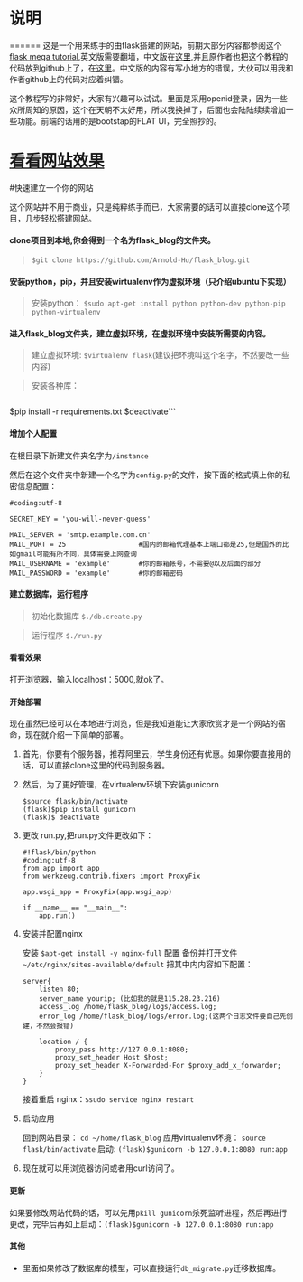 # 说明

======
这是一个用来练手的由flask搭建的网站，前期大部分内容都参阅这个[flask mega tutorial](http://blog.miguelgrinberg.com/post/the-flask-mega-tutorial-part-i-hello-world),英文版需要翻墙，中文版在[这里](http://www.pythondoc.com/flask-mega-tutorial/index.html),并且原作者也把这个教程的代码放到github上了，在[这里](https://github.com/miguelgrinberg/microblog)。中文版的内容有写小地方的错误，大伙可以用我和作者github上的代码对应着纠错。

这个教程写的非常好，大家有兴趣可以试试。里面是采用openid登录，因为一些众所周知的原因，这个在天朝不太好用，所以我换掉了，后面也会陆陆续续增加一些功能。前端的话用的是bootstap的FLAT UI，完全照抄的。

[看看网站效果](http://115.28.23.216)
======
#快速建立一个你的网站

这个网站并不用于商业，只是纯粹练手而已，大家需要的话可以直接clone这个项目，几步轻松搭建网站。

#### clone项目到本地,你会得到一个名为flask_blog的文件夹。
> `$git clone https://github.com/Arnold-Hu/flask_blog.git`

#### 安装python，pip，并且安装wirtualenv作为虚拟环境（只介绍ubuntu下实现）
> 安装python：
> `$sudo apt-get install python python-dev python-pip python-virtualenv`

#### 进入flask_blog文件夹，建立虚拟环境，在虚拟环境中安装所需要的内容。
> 建立虚拟环境:
> `$virtualenv flask`(建议把环境叫这个名字，不然要改一些内容)

> 安装各种库：

> ```$source /flask/bin/activate
 $pip install -r requirements.txt
 $deactivate```

#### 增加个人配置

在根目录下新建文件夹名字为`/instance`

然后在这个文件夹中新建一个名字为`config.py`的文件，按下面的格式填上你的私密信息配置：
```
#coding:utf-8

SECRET_KEY = 'you-will-never-guess'

MAIL_SERVER = 'smtp.example.com.cn'
MAIL_PORT = 25                  #国内的邮箱代理基本上端口都是25,但是国外的比如gmail可能有所不同，具体需要上网查询
MAIL_USERNAME = 'example'       #你的邮箱帐号，不需要@以及后面的部分
MAIL_PASSWORD = 'example'       #你的邮箱密码
```

#### 建立数据库，运行程序
> 初始化数据库
> `$./db.create.py`


> 运行程序
> `$./run.py`

#### 看看效果

打开浏览器，输入localhost：5000,就ok了。

#### 开始部署

现在虽然已经可以在本地进行浏览，但是我知道能让大家欣赏才是一个网站的宿命，现在就介绍一下简单的部署。

1. 首先，你要有个服务器，推荐阿里云，学生身份还有优惠。如果你要直接用的话，可以直接clone这里的代码到服务器。

2. 然后，为了更好管理，在virtualenv环境下安装gunicorn
    ```
    $source flask/bin/activate
    (flask)$pip install gunicorn
    (flask)$ deactivate
    ```

3. 更改 run.py,把run.py文件更改如下：
    ```
    #!flask/bin/python
    #coding:utf-8
    from app import app
    from werkzeug.contrib.fixers import ProxyFix

    app.wsgi_app = ProxyFix(app.wsgi_app)

    if __name__ == "__main__":
        app.run()
    ```

4. 安装并配置nginx

    安装 `$apt-get install -y nginx-full`
    配置 备份并打开文件`~/etc/nginx/sites-available/default`
    把其中内内容如下配置：
    ```
    server{
        listen 80;
        server_name yourip; (比如我的就是115.28.23.216)
        access_log /home/flask_blog/logs/access.log;
        error_log /home/flask_blog/logs/error.log;(这两个日志文件要自己先创建，不然会报错)

        location / {
            proxy_pass http://127.0.0.1:8080;
            proxy_set_header Host $host;
            proxy_set_header X-Forwarded-For $proxy_add_x_forwardor;
        }
    }
    ```
    接着重启 nginx：`$sudo service nginx restart`

5. 启动应用

    回到网站目录： `cd ~/home/flask_blog`
    应用virtualenv环境： `source flask/bin/activate`
    启动: `(flask)$gunicorn -b 127.0.0.1:8080 run:app`

6. 现在就可以用浏览器访问或者用curl访问了。

#### 更新

如果要修改网站代码的话，可以先用`pkill gunicorn`杀死监听进程，然后再进行更改，完毕后再如上启动：`(flask)$gunicorn -b 127.0.0.1:8080 run:app`

#### 其他
* 里面如果修改了数据库的模型，可以直接运行`db_migrate.py`迁移数据库。



